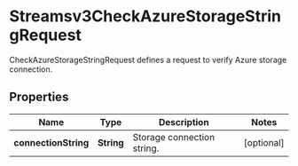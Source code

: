 

# Streamsv3CheckAzureStorageStringRequest

CheckAzureStorageStringRequest defines a request to verify Azure storage connection.

## Properties

| Name | Type | Description | Notes |
|------------ | ------------- | ------------- | -------------|
|**connectionString** | **String** | Storage connection string. |  [optional] |



